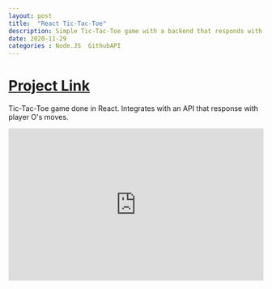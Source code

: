 ```yaml
---
layout: post
title:  "React Tic-Tac-Toe"
description: Simple Tic-Tac-Toe game with a backend that responds with the next move
date: 2020-11-29
categories : Node.JS  GithubAPI
---
```


# [Project Link](https://github.com/vrajeshr/react-repo-viewer)

Tic-Tac-Toe game done in React. Integrates with an API that response with player O's moves.

<div style='position:relative; padding-bottom:calc(50.94% + 44px)'><iframe src='https://gfycat.com/ifr/JampackedRemoteBudgie' frameborder='0' scrolling='no' width='100%' height='100%' style='position:absolute;top:0;left:0;' allowfullscreen></iframe></div>
